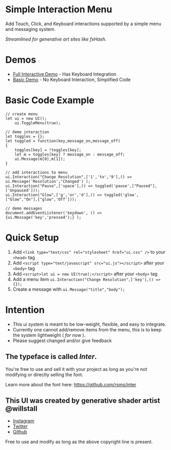 # Simple Interaction Menu
Add Touch, Click, and Keyboard interactions supported by a simple menu and messaging system.

*Streamlined for generative art sites like fxHash.*

# Demos
* [Full Interactive Demo](https://willstall.github.io/Simple-Interaction-Menu/) - Has Keyboard Integration
* [Basic Demo](https://willstall.github.io/Simple-Interaction-Menu/simple.html) - No Keyboard Interaction, Simplified Code

# Basic Code Example
```
// create menu
let ui = new UI();      
    ui.ToggleMenu(true);

// demo interaction
let toggles = {};
let toggled = function(key,message_on,message_off)
{
    toggles[key] = !toggles[key];
    let m = toggles[key] ? message_on : message_off;
    ui.Message(m[0],m[1]);
}

// add interactions to menu
ui.Interaction("Change Resolution",['1','to','9'],() => ui.Message('Resolution','Changed') );
ui.Interaction("Pause",['space'],() => toggled('pause',["Paused"],['Unpaused']));
ui.Interaction("Glow",['g','or','d'],() => toggled('glow',["Glow","On"],["glow",'Off']));

// demo messages
document.addEventListener('keydown', () => {ui.Message('key','pressed');} );
```

# Quick Setup
1) Add `<link type="text/css" rel="stylesheet" href="ui.css" />` to your `<head>` tag
2) Add `<script type="text/javascript" src="ui.js"></script>` after your `<body>` tag
3) Add `<script>let ui = new UI(true);</script>` after your `<body>` tag
4) Add a menu item `ui.Interaction("Change Resolution",['key'],() => {});`
5) Create a message with `ui.Message("title","body");`

# Intention
- This ui system is meant to be low-weight, flexible, and easy to integrate.
- Currently one cannot add/remove items from the menu, this is to keep the system lightweight ( *for now* ).
- Please suggest changed and/or give feedback

## The typeface is called *Inter*.

You're free to use and sell it with your project as long as you're not modifying or directly selling the font.

Learn more about the font here: https://github.com/rsms/inter

## This UI was created by generative shader artist @willstall
* [Instagram](https://www.instagram.com/willstall/)
* [Twitter](https://twitter.com/willstall)
* [Github](https://github.com/willstall)
            
Free to use and modify as long as the above copyright line is present.
